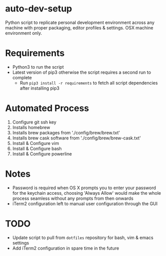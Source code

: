 # auto-dev-setup

Python script to replicate personal development environment across any machine 
with proper packaging, editor profiles & settings. OSX machine environment only.

# Requirements
- Python3 to run the script
- Latest version of pip3 otherwise the script requires a second run to complete
    - Run `pip3 install -r requirements` to fetch all script dependencies
         after installing pip3

# Automated Process
1. Configure git ssh key
2. Installs homebrew 
3. Installs brew packages from './config/brew/brew.txt'
4. Installs brew cask software from './config/brew/brew-cask.txt'
5. Install & Configure vim
6. Install & Configure bash
7. Install & Configure powerline

# Notes
- Password is required when OS X prompts you to enter your password for the 
    keychain access, choosing 'Always Allow' would make the whole process 
    seamless without any prompts from then onwards
- iTerm2 configuration left to manual user configuration through the GUI

# TODO
- Update script to pull from `dotfiles` repository for bash, vim & emacs 
    settings
- Add iTerm2 configuration in spare time in the future
